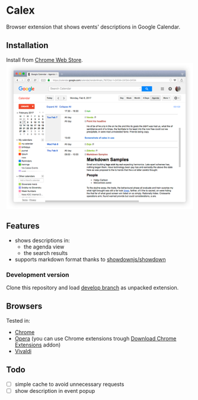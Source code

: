 # Calex
Browser extension that shows events' descriptions in Google Calendar.

## Installation
Install from [Chrome Web Store](https://chrome.google.com/webstore/detail/calex-for-google-calendar/ccoehijdbponhcemihobmdpaeenmgchg).
![Calex in Google Calendar](docs/screenshot.png)

## Features

- shows descriptions in:
    - the agenda view
    - the search results
- supports markdown format thanks to [showdownjs/showdown](https://github.com/showdownjs/showdown)

### Development version
Clone this repository and load [develop branch](https://github.com/crazko/calex/tree/develop) as unpacked extension.

## Browsers
Tested in:

- [Chrome](https://www.google.com/chrome/)
- [Opera](https://www.opera.com/) (you can use Chrome extensions trough [Download Chrome Extensions](https://addons.opera.com/en/extensions/details/download-chrome-extension-9/) addon)
- [Vivaldi](https://vivaldi.com/)

## Todo
- [ ] simple cache to avoid unnecessary requests
- [ ] show description in event popup
